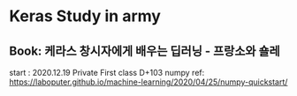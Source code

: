 Keras Study in army
===
Book: 케라스 창시자에게 배우는 딥러닝 - 프랑소와 숄레
----------
start : 2020.12.19 Private First class D+103
numpy ref: https://laboputer.github.io/machine-learning/2020/04/25/numpy-quickstart/
